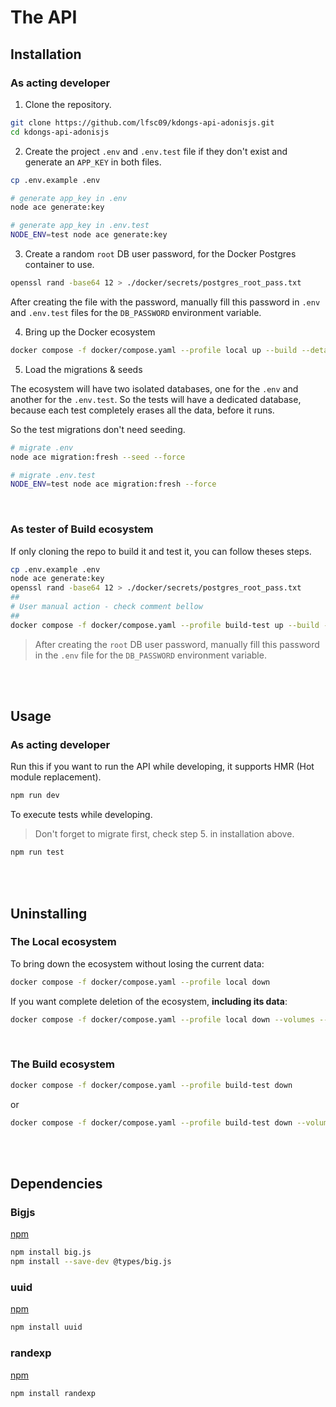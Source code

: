 # The API

## Installation

### As acting developer

1. Clone the repository.

```bash
git clone https://github.com/lfsc09/kdongs-api-adonisjs.git
cd kdongs-api-adonisjs
```

2. Create the project `.env` and `.env.test` file if they don't exist and generate an `APP_KEY` in both files.

```bash
cp .env.example .env

# generate app_key in .env
node ace generate:key

# generate app_key in .env.test
NODE_ENV=test node ace generate:key
```

3. Create a random `root` DB user password, for the Docker Postgres container to use.

```bash
openssl rand -base64 12 > ./docker/secrets/postgres_root_pass.txt
```

After creating the file with the password, manually fill this password in `.env` and `.env.test` files for the `DB_PASSWORD` environment variable.

4. Bring up the Docker ecosystem

```bash
docker compose -f docker/compose.yaml --profile local up --build --detach
```

5. Load the migrations & seeds

The ecosystem will have two isolated databases, one for the `.env` and another for the `.env.test`. So the tests will have a dedicated database, because each test completely erases all the data, before it runs.

So the test migrations don't need seeding.

```bash
# migrate .env
node ace migration:fresh --seed --force

# migrate .env.test
NODE_ENV=test node ace migration:fresh --force
```

</br>

### As tester of Build ecosystem

If only cloning the repo to build it and test it, you can follow theses steps.

```bash
cp .env.example .env
node ace generate:key
openssl rand -base64 12 > ./docker/secrets/postgres_root_pass.txt
##
# User manual action - check comment bellow
##
docker compose -f docker/compose.yaml --profile build-test up --build --detach
```

> After creating the `root` DB user password, manually fill this password in the `.env` file for the `DB_PASSWORD` environment variable.

</br>
</br>

## Usage

### As acting developer

Run this if you want to run the API while developing, it supports HMR (Hot module replacement).

```bash
npm run dev
```

To execute tests while developing.

> Don't forget to migrate first, check step 5. in installation above.

```bash
npm run test
```

</br>
</br>

## Uninstalling

### The Local ecosystem

To bring down the ecosystem without losing the current data:

```bash
docker compose -f docker/compose.yaml --profile local down
```

If you want complete deletion of the ecosystem, **including its data**:

```bash
docker compose -f docker/compose.yaml --profile local down --volumes --rmi all
```

</br>

### The Build ecosystem

```bash
docker compose -f docker/compose.yaml --profile build-test down
```

or

```bash
docker compose -f docker/compose.yaml --profile build-test down --volumes --rmi all
```

</br>
</br>

## Dependencies

### Bigjs

[npm](https://www.npmjs.com/package/big.js?activeTab=readme)

```bash
npm install big.js
npm install --save-dev @types/big.js
```

### uuid

[npm](https://www.npmjs.com/package/uuid)

```bash
npm install uuid
```

### randexp

[npm](https://www.npmjs.com/package/randexp)

```bash
npm install randexp
```

